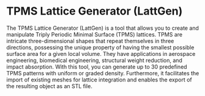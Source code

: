 # TPMS Lattice Generator (LattGen)
The TPMS Lattice Generator (LattGen) is a tool that allows you to create and manipulate Triply Periodic Minimal Surface (TPMS) lattices. TPMS are intricate three-dimensional shapes that repeat themselves in three directions, possessing the unique property of having the smallest possible surface area for a given local volume. They have applications in aerospace engineering, biomedical engineering, structural weight reduction, and impact absorption. With this tool, you can generate up to 30 predefined TPMS patterns with uniform or graded density. Furthermore, it facilitates the import of existing meshes for lattice integration and enables the export of the resulting object as an STL file.
